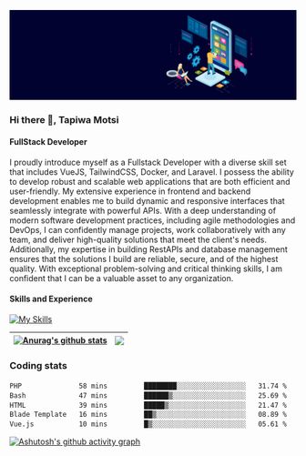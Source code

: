![FullStack Developer](https://github.com/Tapiwa-1/Tapiwa-1/blob/main/banner.jpg)
### Hi there 👋, Tapiwa Motsi


#### FullStack Developer

I proudly introduce myself as a Fullstack Developer with a diverse skill set that includes VueJS, TailwindCSS, Docker, and Laravel. I possess the ability to develop robust and scalable web applications that are both efficient and user-friendly. My extensive experience in frontend and backend development enables me to build dynamic and responsive interfaces that seamlessly integrate with powerful APIs. With a deep understanding of modern software development practices, including agile methodologies and DevOps, I can confidently manage projects, work collaboratively with any team, and deliver high-quality solutions that meet the client's needs. Additionally, my expertise in building RestAPIs and database management ensures that the solutions I build are reliable, secure, and of the highest quality. With exceptional problem-solving and critical thinking skills, I am confident that I can be a valuable asset to any organization.


#### Skills and Experience
[![My Skills](https://skillicons.dev/icons?i=html,css,bootstrap,tailwind,js,vuejs,nuxtjs,php,wordpress,laravel,mysql,docker,git)](https://skillicons.dev)


| <a href="https://github.com/anuraghazra/github-readme-stats"><img align="center" src="https://github-readme-stats.vercel.app/api?username=tapiwa-1&show_icons=true&include_all_commits=true&theme=buefy&hide_border=true" alt="Anurag's github stats" /></a> | <a href="https://github.com/anuraghazra/github-readme-stats"><img align="center" src="https://github-readme-stats.vercel.app/api/top-langs/?username=tapiwa-1&layout=compact&theme=buefy&hide_border=true" /></a> |
| ------------- | ------------- |

### Coding stats

<!--START_SECTION:waka-->

```txt
PHP              58 mins         ████████░░░░░░░░░░░░░░░░░   31.74 %
Bash             47 mins         ██████▒░░░░░░░░░░░░░░░░░░   25.69 %
HTML             39 mins         █████▒░░░░░░░░░░░░░░░░░░░   21.47 %
Blade Template   16 mins         ██▒░░░░░░░░░░░░░░░░░░░░░░   08.89 %
Vue.js           10 mins         █▒░░░░░░░░░░░░░░░░░░░░░░░   05.61 %
```

<!--END_SECTION:waka-->
[![Ashutosh's github activity graph](https://github-readme-activity-graph.vercel.app/graph?username=tapiwa-1)](https://github.com/ashutosh00710/github-readme-activity-graph)


